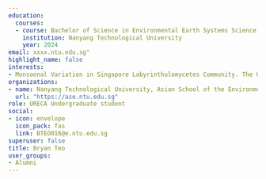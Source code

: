 ```yaml
---
education:
  courses:
  - course: Bachelor of Science in Environmental Earth Systems Science
    institution: Nanyang Technological University
    year: 2024
email: xxxx.ntu.edu.sg"
highlight_name: false
interests:
- Monsoonal Variation in Singapore Labyrinthulomycetes Community. The URECA final report and poster can be access [here](https://doi.org/10.6084/m9.figshare.22315123.v1).
organizations:
- name: Nanyang Technological University, Asian School of the Environment
  url: "https://ase.ntu.edu.sg"
role: URECA Undergraduate student
social:
- icon: envelope
  icon_pack: fas
  link: BTEO016@e.ntu.edu.sg
superuser: false
title: Bryan Teo
user_groups:
- Alumni
---
```

